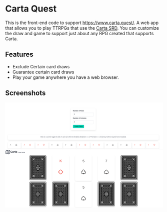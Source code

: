 # Carta Quest
This is the front-end code to support https://www.carta.quest/. A web app that allows you to play TTRPGs that use the [Carta SRD](https://peachgardengames.itch.io/carta-srd). You can customize the draw and game to support just about any RPG created that supports Carta.

## Features
- Exclude Certain card draws
- Guarantee certain card draws
- Play your game anywhere you have a web browser. 

## Screenshots
![sreenshot1](https://github.com/bloodynine/CartaFe/blob/main/carta1.png)
![screenshot2](https://github.com/bloodynine/CartaFe/blob/main/carta2.png)
